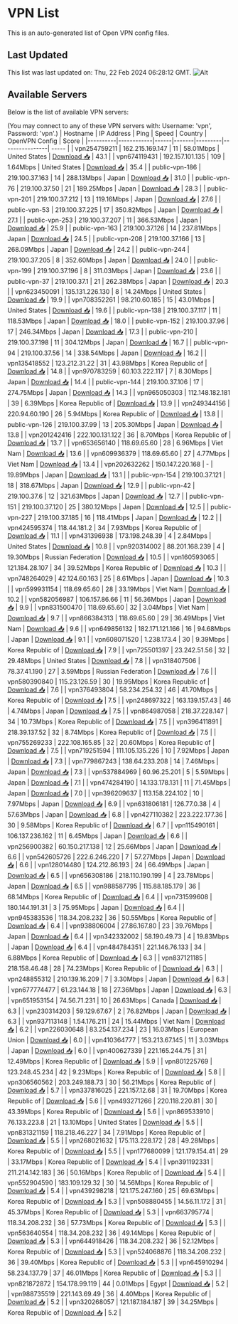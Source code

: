 # VPN List

This is an auto-generated list of Open VPN config files.

## Last Updated

This list was last updated on: Thu, 22 Feb 2024 06:28:12 GMT.
![Alt](https://repobeats.axiom.co/api/embed/186b98318ef1479477931607c1ad7d823f12451f.svg "Repobeats analytics image")

## Available Servers

Below is the list of available VPN servers:

(You may connect to any of these VPN servers with: Username: 'vpn', Password: 'vpn'.)
| Hostname | IP Address | Ping | Speed | Country | OpenVPN Config | Score |
|----------|------------|------|-------|---------|----------------| ----- |
| vpn254759211 | 162.215.169.147 | 11 | 58.01Mbps | United States | [Download 📥](./configs/server_0_US.ovpn) | 43.1 |
| vpn674119431 | 192.157.101.135 | 109 | 1.64Mbps | United States | [Download 📥](./configs/server_1_US.ovpn) | 35.4 |
| public-vpn-186 | 219.100.37.163 | 14 | 288.13Mbps | Japan | [Download 📥](./configs/server_2_JP.ovpn) | 31.0 |
| public-vpn-76 | 219.100.37.50 | 21 | 189.25Mbps | Japan | [Download 📥](./configs/server_3_JP.ovpn) | 28.3 |
| public-vpn-201 | 219.100.37.212 | 13 | 119.16Mbps | Japan | [Download 📥](./configs/server_4_JP.ovpn) | 27.6 |
| public-vpn-53 | 219.100.37.225 | 17 | 350.82Mbps | Japan | [Download 📥](./configs/server_5_JP.ovpn) | 27.1 |
| public-vpn-253 | 219.100.37.207 | 11 | 366.53Mbps | Japan | [Download 📥](./configs/server_6_JP.ovpn) | 25.9 |
| public-vpn-163 | 219.100.37.126 | 14 | 237.81Mbps | Japan | [Download 📥](./configs/server_7_JP.ovpn) | 24.5 |
| public-vpn-208 | 219.100.37.166 | 13 | 268.09Mbps | Japan | [Download 📥](./configs/server_8_JP.ovpn) | 24.2 |
| public-vpn-244 | 219.100.37.205 | 8 | 352.60Mbps | Japan | [Download 📥](./configs/server_9_JP.ovpn) | 24.0 |
| public-vpn-199 | 219.100.37.196 | 8 | 311.03Mbps | Japan | [Download 📥](./configs/server_10_JP.ovpn) | 23.6 |
| public-vpn-37 | 219.100.37.1 | 21 | 262.38Mbps | Japan | [Download 📥](./configs/server_11_JP.ovpn) | 20.3 |
| vpn623450091 | 135.131.226.130 | 8 | 14.24Mbps | United States | [Download 📥](./configs/server_12_US.ovpn) | 19.9 |
| vpn708352261 | 98.210.60.185 | 15 | 43.01Mbps | United States | [Download 📥](./configs/server_13_US.ovpn) | 19.6 |
| public-vpn-138 | 219.100.37.117 | 11 | 118.53Mbps | Japan | [Download 📥](./configs/server_14_JP.ovpn) | 18.0 |
| public-vpn-152 | 219.100.37.96 | 17 | 246.34Mbps | Japan | [Download 📥](./configs/server_15_JP.ovpn) | 17.3 |
| public-vpn-210 | 219.100.37.198 | 11 | 304.12Mbps | Japan | [Download 📥](./configs/server_16_JP.ovpn) | 16.7 |
| public-vpn-94 | 219.100.37.56 | 14 | 338.54Mbps | Japan | [Download 📥](./configs/server_17_JP.ovpn) | 16.2 |
| vpn135418552 | 123.212.31.22 | 31 | 43.98Mbps | Korea Republic of | [Download 📥](./configs/server_18_KR.ovpn) | 14.8 |
| vpn970783259 | 60.103.222.117 | 7 | 8.30Mbps | Japan | [Download 📥](./configs/server_19_JP.ovpn) | 14.4 |
| public-vpn-144 | 219.100.37.106 | 17 | 274.75Mbps | Japan | [Download 📥](./configs/server_20_JP.ovpn) | 14.3 |
| vpn965050303 | 112.148.182.181 | 39 | 6.39Mbps | Korea Republic of | [Download 📥](./configs/server_21_KR.ovpn) | 13.9 |
| vpn249344156 | 220.94.60.190 | 26 | 5.94Mbps | Korea Republic of | [Download 📥](./configs/server_22_KR.ovpn) | 13.8 |
| public-vpn-126 | 219.100.37.99 | 13 | 205.30Mbps | Japan | [Download 📥](./configs/server_23_JP.ovpn) | 13.8 |
| vpn201242416 | 222.100.131.122 | 36 | 8.70Mbps | Korea Republic of | [Download 📥](./configs/server_24_KR.ovpn) | 13.7 |
| vpn653656140 | 118.69.65.60 | 28 | 6.96Mbps | Viet Nam | [Download 📥](./configs/server_25_VN.ovpn) | 13.6 |
| vpn609936379 | 118.69.65.60 | 27 | 4.77Mbps | Viet Nam | [Download 📥](./configs/server_26_VN.ovpn) | 13.4 |
| vpn202632262 | 150.147.220.168 | - | 19.89Mbps | Japan | [Download 📥](./configs/server_27_JP.ovpn) | 13.1 |
| public-vpn-154 | 219.100.37.121 | 18 | 318.67Mbps | Japan | [Download 📥](./configs/server_28_JP.ovpn) | 12.9 |
| public-vpn-42 | 219.100.37.6 | 12 | 321.63Mbps | Japan | [Download 📥](./configs/server_29_JP.ovpn) | 12.7 |
| public-vpn-151 | 219.100.37.120 | 25 | 380.12Mbps | Japan | [Download 📥](./configs/server_30_JP.ovpn) | 12.5 |
| public-vpn-227 | 219.100.37.185 | 16 | 118.41Mbps | Japan | [Download 📥](./configs/server_31_JP.ovpn) | 12.2 |
| vpn424595374 | 118.44.181.2 | 34 | 7.93Mbps | Korea Republic of | [Download 📥](./configs/server_32_KR.ovpn) | 11.1 |
| vpn431396938 | 173.198.248.39 | 4 | 2.84Mbps | United States | [Download 📥](./configs/server_33_US.ovpn) | 10.8 |
| vpn920314002 | 88.201.168.239 | 4 | 19.30Mbps | Russian Federation | [Download 📥](./configs/server_34_RU.ovpn) | 10.5 |
| vpn160593065 | 121.184.28.107 | 34 | 39.52Mbps | Korea Republic of | [Download 📥](./configs/server_35_KR.ovpn) | 10.3 |
| vpn748264029 | 42.124.60.163 | 25 | 8.61Mbps | Japan | [Download 📥](./configs/server_36_JP.ovpn) | 10.3 |
| vpn599931154 | 118.69.65.60 | 28 | 33.19Mbps | Viet Nam | [Download 📥](./configs/server_37_VN.ovpn) | 10.2 |
| vpn582056987 | 106.157.86.66 | 11 | 56.36Mbps | Japan | [Download 📥](./configs/server_38_JP.ovpn) | 9.9 |
| vpn831500470 | 118.69.65.60 | 32 | 3.04Mbps | Viet Nam | [Download 📥](./configs/server_39_VN.ovpn) | 9.7 |
| vpn866384313 | 118.69.65.60 | 29 | 36.49Mbps | Viet Nam | [Download 📥](./configs/server_40_VN.ovpn) | 9.6 |
| vpn649856132 | 182.171.121.166 | 16 | 94.68Mbps | Japan | [Download 📥](./configs/server_41_JP.ovpn) | 9.1 |
| vpn608071520 | 1.238.173.4 | 30 | 9.39Mbps | Korea Republic of | [Download 📥](./configs/server_42_KR.ovpn) | 7.9 |
| vpn725501397 | 23.242.51.56 | 32 | 29.48Mbps | United States | [Download 📥](./configs/server_43_US.ovpn) | 7.8 |
| vpn318407506 | 78.37.41.190 | 27 | 3.59Mbps | Russian Federation | [Download 📥](./configs/server_44_RU.ovpn) | 7.6 |
| vpn580390840 | 115.23.126.59 | 30 | 19.95Mbps | Korea Republic of | [Download 📥](./configs/server_45_KR.ovpn) | 7.6 |
| vpn376493804 | 58.234.254.32 | 46 | 41.70Mbps | Korea Republic of | [Download 📥](./configs/server_46_KR.ovpn) | 7.5 |
| vpn248697322 | 163.139.157.43 | 46 | 4.74Mbps | Japan | [Download 📥](./configs/server_47_JP.ovpn) | 7.5 |
| vpn864987058 | 218.37.228.147 | 34 | 10.73Mbps | Korea Republic of | [Download 📥](./configs/server_48_KR.ovpn) | 7.5 |
| vpn396411891 | 218.39.137.52 | 32 | 8.74Mbps | Korea Republic of | [Download 📥](./configs/server_49_KR.ovpn) | 7.5 |
| vpn755269233 | 222.108.165.85 | 32 | 20.60Mbps | Korea Republic of | [Download 📥](./configs/server_50_KR.ovpn) | 7.5 |
| vpn719251594 | 111.105.135.226 | 10 | 7.92Mbps | Japan | [Download 📥](./configs/server_51_JP.ovpn) | 7.3 |
| vpn779867243 | 138.64.233.208 | 14 | 7.46Mbps | Japan | [Download 📥](./configs/server_52_JP.ovpn) | 7.3 |
| vpn537884969 | 60.96.25.201 | 5 | 5.59Mbps | Japan | [Download 📥](./configs/server_53_JP.ovpn) | 7.1 |
| vpn474284190 | 14.133.178.131 | 11 | 71.45Mbps | Japan | [Download 📥](./configs/server_54_JP.ovpn) | 7.0 |
| vpn396209637 | 113.158.224.102 | 10 | 7.97Mbps | Japan | [Download 📥](./configs/server_55_JP.ovpn) | 6.9 |
| vpn631806181 | 126.77.0.38 | 4 | 57.63Mbps | Japan | [Download 📥](./configs/server_56_JP.ovpn) | 6.8 |
| vpn427110382 | 223.222.177.36 | 30 | 9.58Mbps | Korea Republic of | [Download 📥](./configs/server_57_KR.ovpn) | 6.7 |
| vpn115490161 | 106.137.236.162 | 11 | 6.45Mbps | Japan | [Download 📥](./configs/server_58_JP.ovpn) | 6.6 |
| vpn256900382 | 60.150.217.138 | 12 | 25.66Mbps | Japan | [Download 📥](./configs/server_59_JP.ovpn) | 6.6 |
| vpn542605726 | 222.6.246.220 | 7 | 57.27Mbps | Japan | [Download 📥](./configs/server_60_JP.ovpn) | 6.6 |
| vpn128014480 | 124.212.86.193 | 24 | 66.49Mbps | Japan | [Download 📥](./configs/server_61_JP.ovpn) | 6.5 |
| vpn656308186 | 218.110.190.199 | 4 | 23.78Mbps | Japan | [Download 📥](./configs/server_62_JP.ovpn) | 6.5 |
| vpn988587795 | 115.88.185.179 | 36 | 68.14Mbps | Korea Republic of | [Download 📥](./configs/server_63_KR.ovpn) | 6.4 |
| vpn731599608 | 180.144.191.31 | 3 | 75.95Mbps | Japan | [Download 📥](./configs/server_64_JP.ovpn) | 6.4 |
| vpn945383536 | 118.34.208.232 | 36 | 50.55Mbps | Korea Republic of | [Download 📥](./configs/server_65_KR.ovpn) | 6.4 |
| vpn938806004 | 27.86.167.80 | 23 | 39.76Mbps | Japan | [Download 📥](./configs/server_66_JP.ovpn) | 6.4 |
| vpn342332002 | 58.190.49.73 | 4 | 19.83Mbps | Japan | [Download 📥](./configs/server_67_JP.ovpn) | 6.4 |
| vpn484784351 | 221.146.76.133 | 34 | 6.88Mbps | Korea Republic of | [Download 📥](./configs/server_68_KR.ovpn) | 6.3 |
| vpn837121185 | 218.158.46.48 | 28 | 74.23Mbps | Korea Republic of | [Download 📥](./configs/server_69_KR.ovpn) | 6.3 |
| vpn248855312 | 210.139.16.209 | 7 | 3.30Mbps | Japan | [Download 📥](./configs/server_70_JP.ovpn) | 6.3 |
| vpn677774477 | 61.23.144.18 | 18 | 27.36Mbps | Japan | [Download 📥](./configs/server_71_JP.ovpn) | 6.3 |
| vpn651953154 | 74.56.71.231 | 10 | 26.63Mbps | Canada | [Download 📥](./configs/server_72_CA.ovpn) | 6.3 |
| vpn230314203 | 59.129.67.67 | 2 | 76.82Mbps | Japan | [Download 📥](./configs/server_73_JP.ovpn) | 6.3 |
| vpn937113148 | 1.54.176.211 | 24 | 15.44Mbps | Viet Nam | [Download 📥](./configs/server_74_VN.ovpn) | 6.2 |
| vpn226030648 | 83.254.137.234 | 23 | 16.03Mbps | European Union | [Download 📥](./configs/server_75_EU.ovpn) | 6.0 |
| vpn410364777 | 153.213.67.145 | 11 | 3.03Mbps | Japan | [Download 📥](./configs/server_76_JP.ovpn) | 6.0 |
| vpn400627339 | 221.165.244.75 | 31 | 12.49Mbps | Korea Republic of | [Download 📥](./configs/server_77_KR.ovpn) | 5.9 |
| vpn801225769 | 123.248.45.234 | 42 | 9.23Mbps | Korea Republic of | [Download 📥](./configs/server_78_KR.ovpn) | 5.8 |
| vpn306560562 | 203.249.188.73 | 30 | 56.21Mbps | Korea Republic of | [Download 📥](./configs/server_79_KR.ovpn) | 5.7 |
| vpn337816025 | 221.157.12.68 | 31 | 19.70Mbps | Korea Republic of | [Download 📥](./configs/server_80_KR.ovpn) | 5.6 |
| vpn493271266 | 220.118.220.81 | 30 | 43.39Mbps | Korea Republic of | [Download 📥](./configs/server_81_KR.ovpn) | 5.6 |
| vpn869533910 | 76.133.223.8 | 21 | 13.10Mbps | United States | [Download 📥](./configs/server_82_US.ovpn) | 5.5 |
| vpn831321159 | 118.218.46.227 | 34 | 7.91Mbps | Korea Republic of | [Download 📥](./configs/server_83_KR.ovpn) | 5.5 |
| vpn268021632 | 175.113.228.172 | 28 | 49.28Mbps | Korea Republic of | [Download 📥](./configs/server_84_KR.ovpn) | 5.5 |
| vpn177680099 | 121.179.154.41 | 29 | 33.17Mbps | Korea Republic of | [Download 📥](./configs/server_85_KR.ovpn) | 5.4 |
| vpn391192331 | 211.214.142.183 | 36 | 50.16Mbps | Korea Republic of | [Download 📥](./configs/server_86_KR.ovpn) | 5.4 |
| vpn552904590 | 183.109.129.32 | 30 | 14.56Mbps | Korea Republic of | [Download 📥](./configs/server_87_KR.ovpn) | 5.4 |
| vpn439298218 | 121.175.247.160 | 25 | 69.63Mbps | Korea Republic of | [Download 📥](./configs/server_88_KR.ovpn) | 5.3 |
| vpn508880455 | 14.56.11.172 | 31 | 45.37Mbps | Korea Republic of | [Download 📥](./configs/server_89_KR.ovpn) | 5.3 |
| vpn663795774 | 118.34.208.232 | 36 | 57.73Mbps | Korea Republic of | [Download 📥](./configs/server_90_KR.ovpn) | 5.3 |
| vpn563640554 | 118.34.208.232 | 36 | 49.14Mbps | Korea Republic of | [Download 📥](./configs/server_91_KR.ovpn) | 5.3 |
| vpn644918426 | 118.34.208.232 | 36 | 52.12Mbps | Korea Republic of | [Download 📥](./configs/server_92_KR.ovpn) | 5.3 |
| vpn524068876 | 118.34.208.232 | 36 | 39.40Mbps | Korea Republic of | [Download 📥](./configs/server_93_KR.ovpn) | 5.3 |
| vpn645910294 | 58.234.137.79 | 37 | 46.01Mbps | Korea Republic of | [Download 📥](./configs/server_94_KR.ovpn) | 5.3 |
| vpn821872872 | 154.178.99.119 | 44 | 0.01Mbps | Egypt | [Download 📥](./configs/server_95_EG.ovpn) | 5.2 |
| vpn988735519 | 221.143.69.49 | 36 | 4.40Mbps | Korea Republic of | [Download 📥](./configs/server_96_KR.ovpn) | 5.2 |
| vpn320268057 | 121.187.184.187 | 39 | 34.25Mbps | Korea Republic of | [Download 📥](./configs/server_97_KR.ovpn) | 5.2 |
